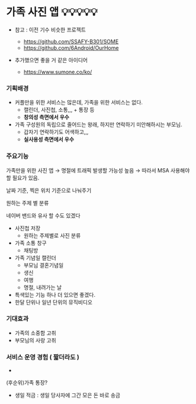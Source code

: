 # 가족 사진 앱 💡💡💡💡💡

- 참고 : 이전 기수 비슷한 프로젝트
    - https://github.com/SSAFY-B301/SOME
    - https://github.com/6Android/OurHome

- 추가했으면 좋을 거 같은 아이디어
    - https://www.sumone.co/ko/

### 기획배경

- 커플만을 위한 서비스는 많은데, 가족을 위한 서비스는 없다.
    - 캘린더, 사진첩, 소통,,, + 통장 등
    - **창의성 측면에서 우수**
- 가족 구성원의 독립으로 줄어드는 왕래, 하지만 연락하기 미안해하시는 부모님.
    - 갑자기 연락하기도 어색하고,,,
    - **실사용성 측면에서 우수**

### 주요기능

가족만을 위한 사진 앱 → 명절에 트래픽 발생할 가능성 높음 → 따라서 MSA 사용해야할 필요가 있음.

날짜 기준, 찍은 위치 기준으로 나눠주기

원하는 주제 별 분류

네이버 밴드와 유사 할 수도 있겠다

- 사진첩 저장
    - 원하는 주제별로 사진 분류
- 가족 소통 창구
    - 채팅방
- 가족 기념일 캘린더
    - 부모님 결혼기념일
    - 생신
    - 여행
    - 명절, 내려가는 날
- 특색있는 기능 하나 더 있으면 좋겠다.
- 한달 단위나 일년 단위의 뮤직비디오

### 기대효과

- 가족의 소중함 고취
- 부모님의 사랑 고취

### 서비스 운영 경험 ( 짧더라도 )

-

(후순위)가족 통장?

- 생일 적금 : 생일 당사자에 그간 모은 돈 바로 송금